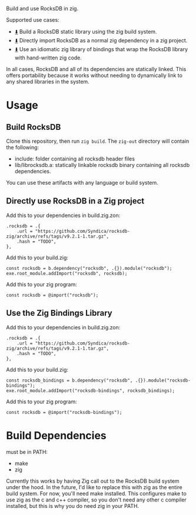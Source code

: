 Build and use RocksDB in zig.

Supported use cases:
- [⬇️](#build-rocksdb) Build a RocksDB static library using the zig build system.
- [⬇️](#directly-use-rocksdb-in-a-zig-project) Directly import RocksDB as a normal zig dependency in a zig project.
- [⬇️](#use-the-zig-bindings-library) Use an idiomatic zig library of bindings that wrap the RocksDB library with hand-written zig code.

In all cases, RocksDB and all of its dependencies are statically linked. This offers portability because it works without needing to dynamically link to any shared libraries in the system.

# Usage

## Build RocksDB
Clone this repository, then run `zig build`. The `zig-out` directory will contain the following:
- include: folder containing all rocksdb header files
- lib/librocksdb.a: statically linkable rocksdb binary containing all rocksdb dependencies.

You can use these artifacts with any language or build system.

## Directly use RocksDB in a Zig project

Add this to your dependencies in build.zig.zon:
```zig
.rocksdb = .{
    .url = "https://github.com/Syndica/rocksdb-zig/archive/refs/tags/v9.2.1-1.tar.gz",
    .hash = "TODO",
},
```

Add this to your build.zig:
```zig
const rocksdb = b.dependency("rocksdb", .{}).module("rocksdb");
exe.root_module.addImport("rocksdb", rocksdb);
```

Add this to your zig program:
```zig
const rocksdb = @import("rocksdb");
```

## Use the Zig Bindings Library

Add this to your dependencies in build.zig.zon:
```zig
.rocksdb = .{
    .url = "https://github.com/Syndica/rocksdb-zig/archive/refs/tags/v9.2.1-1.tar.gz",
    .hash = "TODO",
},
```

Add this to your build.zig:
```zig
const rocksdb_bindings = b.dependency("rocksdb", .{}).module("rocksdb-bindings");
exe.root_module.addImport("rocksdb-bindings", rocksdb_bindings);
```

Add this to your zig program:
```zig
const rocksdb = @import("rocksdb-bindings");
```


# Build Dependencies
must be in PATH:
- make
- zig

Currently this works by having Zig call out to the RocksDB build system under the hood. In the future, I'd like to replace this with zig as the entire build system. For now, you'll need make installed. This configures make to use zig as the c and c++ compiler, so you don't need any other c compiler installed, but this is why you do need zig in your PATH.
